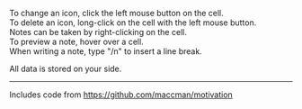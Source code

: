 To change an icon, click the left mouse button on the cell.\
To delete an icon, long-click on the cell with the left mouse button.\
Notes can be taken by right-clicking on the cell.\
To preview a note, hover over a cell.\
When writing a note, type "/n" to insert a line break.

All data is stored on your side.

---

Includes code from https://github.com/maccman/motivation

